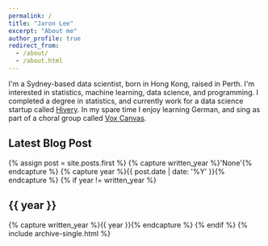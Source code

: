 ```yaml
---
permalink: /
title: "Jaron Lee"
excerpt: "About me"
author_profile: true
redirect_from: 
  - /about/
  - /about.html
---
```

I'm a Sydney-based data scientist, born in Hong Kong, raised in Perth. I'm interested in statistics, machine learning, data science, and programming. I completed a degree in statistics, and currently work for a data science startup called [Hivery](https://www.hivery.com). In my spare time I enjoy learning German, and sing as part of a choral group called [Vox Canvas](https://www.facebook.com/voxcanvas/).

## Latest Blog Post
{% assign post = site.posts.first %}
{% capture written_year %}'None'{% endcapture %}
{% capture year %}{{ post.date | date: '%Y' }}{% endcapture %}
{% if year != written_year %}
<h2 id="{{ year | slugify }}" class="archive__subtitle">{{ year }}</h2>
{% capture written_year %}{{ year }}{% endcapture %}
{% endif %}
{% include archive-single.html %}

